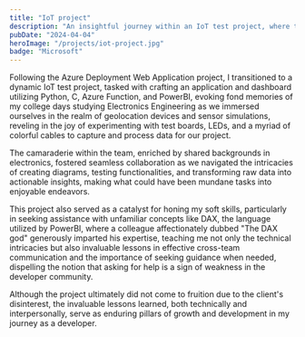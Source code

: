 ```yaml
---
title: "IoT project"
description: "An insightful journey within an IoT test project, where technical exploration intertwines with nostalgic reminiscences of college, fostering camaraderie, and imparting invaluable lessons in both technical skills and soft skills development."
pubDate: "2024-04-04"
heroImage: "/projects/iot-project.jpg"
badge: "Microsoft"
---
```


Following the Azure Deployment Web Application project, I transitioned to a dynamic IoT test project, tasked with crafting an application and dashboard utilizing Python, C, Azure Function, and PowerBI, evoking fond memories of my college days studying Electronics Engineering as we immersed ourselves in the realm of geolocation devices and sensor simulations, reveling in the joy of experimenting with test boards, LEDs, and a myriad of colorful cables to capture and process data for our project.

The camaraderie within the team, enriched by shared backgrounds in electronics, fostered seamless collaboration as we navigated the intricacies of creating diagrams, testing functionalities, and transforming raw data into actionable insights, making what could have been mundane tasks into enjoyable endeavors.

This project also served as a catalyst for honing my soft skills, particularly in seeking assistance with unfamiliar concepts like DAX, the language utilized by PowerBI, where a colleague affectionately dubbed "The DAX god" generously imparted his expertise, teaching me not only the technical intricacies but also invaluable lessons in effective cross-team communication and the importance of seeking guidance when needed, dispelling the notion that asking for help is a sign of weakness in the developer community.

Although the project ultimately did not come to fruition due to the client's disinterest, the invaluable lessons learned, both technically and interpersonally, serve as enduring pillars of growth and development in my journey as a developer.
